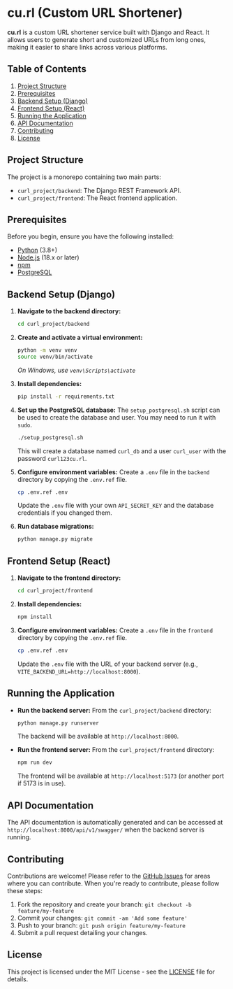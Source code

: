 # cu.rl (Custom URL Shortener)

**cu.rl** is a custom URL shortener service built with Django and React. It allows users to generate short and customized URLs from long ones, making it easier to share links across various platforms.

## Table of Contents

1. [Project Structure](#project-structure)
2. [Prerequisites](#prerequisites)
3. [Backend Setup (Django)](#backend-setup-django)
4. [Frontend Setup (React)](#frontend-setup-react)
5. [Running the Application](#running-the-application)
6. [API Documentation](#api-documentation)
7. [Contributing](#contributing)
8. [License](#license)

## Project Structure

The project is a monorepo containing two main parts:

- `curl_project/backend`: The Django REST Framework API.
- `curl_project/frontend`: The React frontend application.

## Prerequisites

Before you begin, ensure you have the following installed:

- [Python](https://www.python.org/downloads/) (3.8+)
- [Node.js](https://nodejs.org/en/download/) (18.x or later)
- [npm](https://www.npmjs.com/get-npm)
- [PostgreSQL](https://www.postgresql.org/download/)

## Backend Setup (Django)

1.  **Navigate to the backend directory:**
    ```bash
    cd curl_project/backend
    ```

2.  **Create and activate a virtual environment:**
    ```bash
    python -m venv venv
    source venv/bin/activate
    ```
    *On Windows, use `venv\Scripts\activate`*

3.  **Install dependencies:**
    ```bash
    pip install -r requirements.txt
    ```

4.  **Set up the PostgreSQL database:**
    The `setup_postgresql.sh` script can be used to create the database and user. You may need to run it with `sudo`.
    ```bash
    ./setup_postgresql.sh
    ```
    This will create a database named `curl_db` and a user `curl_user` with the password `curl123cu.rl`.

5.  **Configure environment variables:**
    Create a `.env` file in the `backend` directory by copying the `.env.ref` file.
    ```bash
    cp .env.ref .env
    ```
    Update the `.env` file with your own `API_SECRET_KEY` and the database credentials if you changed them.

6.  **Run database migrations:**
    ```bash
    python manage.py migrate
    ```

## Frontend Setup (React)

1.  **Navigate to the frontend directory:**
    ```bash
    cd curl_project/frontend
    ```

2.  **Install dependencies:**
    ```bash
    npm install
    ```

3.  **Configure environment variables:**
    Create a `.env` file in the `frontend` directory by copying the `.env.ref` file.
    ```bash
    cp .env.ref .env
    ```
    Update the `.env` file with the URL of your backend server (e.g., `VITE_BACKEND_URL=http://localhost:8000`).

## Running the Application

-   **Run the backend server:**
    From the `curl_project/backend` directory:
    ```bash
    python manage.py runserver
    ```
    The backend will be available at `http://localhost:8000`.

-   **Run the frontend server:**
    From the `curl_project/frontend` directory:
    ```bash
    npm run dev
    ```
    The frontend will be available at `http://localhost:5173` (or another port if 5173 is in use).

## API Documentation

The API documentation is automatically generated and can be accessed at `http://localhost:8000/api/v1/swagger/` when the backend server is running.

## Contributing

Contributions are welcome! Please refer to the [GitHub Issues](https://github.com/alemyaobed/cu.rl/issues) for areas where you can contribute. When you're ready to contribute, please follow these steps:

1.  Fork the repository and create your branch: `git checkout -b feature/my-feature`
2.  Commit your changes: `git commit -am 'Add some feature'`
3.  Push to your branch: `git push origin feature/my-feature`
4.  Submit a pull request detailing your changes.

## License

This project is licensed under the MIT License - see the [LICENSE](LICENSE) file for details.